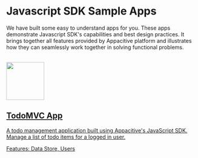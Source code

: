 ﻿# Javascript SDK Sample Apps

We have built some easy to understand apps for you. These apps demonstrate Javascript SDK's capabilities and best design practices. It brings together all features provided by Appacitive platform and illustrates how they can seamlessly work together in solving functional problems.

<br/>
<div class="container-fulid ptl pbl">
	<div class="row">
		<div class="col-md-6">
			<a class="sample-app-item" href="todo">
				<div class="col-md-3">
					<img src="http://cdn.appacitive.com/devcenter/root/apps/todo-mvc.png" height="100" />
				</div>
				<div class="col-md-8">
					<h2>TodoMVC App</h2>
					<p class="mbs">A todo management application built using Appacitive's JavaScript SDK. Manage a list of todo items for a logged in user.</p>
					<p class="muted mbn">Features: Data Store, Users</p>
				</div>
			</a>
		</div>
		<!--
		<div class="col-md-6">
			<a title="Employee Directory App" class="sample-app-item" href="employee-directory" style="padding-bottom:10px;">
				<div class="col-md-3">
					<img src="http://cdn.appacitive.com/devcenter/root/apps/emp-directory.png" height="100" />
				</div>
				<div class="col-md-9">
					<h2>Employee Directory</h2>
					<p class="mbs">View organizational hierarchy using Employee Directory application. Who is employee's manager? To whom employee reports?</p>
					<p class="muted">Features: Data Store, Graph API</p>
				</div>
			</a>
		</div>
		-->
	</div>
</div>